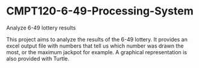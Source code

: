 # CMPT120-6-49-Processing-System
Analyze 6-49 lottery results

This project aims to analyze the results of the 6-49 lottery. It provides an excel output file with numbers that tell us which number was drawn the most, or the maximum jackpot for example. A graphical representation is also provided with Turtle.

